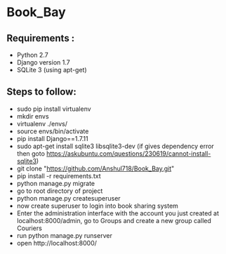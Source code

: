 # Book_Bay
## Requirements :
   * Python 2.7
   * Django version 1.7
   * SQLite 3 (using apt-get)

## Steps to follow:
  * sudo pip install virtualenv
  * mkdir envs
  * virtualenv ./envs/
  * source envs/bin/activate
  * pip install Django==1.7.11
  * sudo apt-get install sqlite3 libsqlite3-dev     (if gives dependency error then goto https://askubuntu.com/questions/230619/cannot-install-sqlite3)
  * git clone "https://github.com/Anshul718/Book_Bay.git"
  * pip install -r requirements.txt 
  * python manage.py migrate
  * go to root directory of project
  * python manage.py createsuperuser
  * now create superuser to login into book sharing system
  * Enter the administration interface with the account you just created at localhost:8000/admin, go to Groups and create a new group called Couriers
  * run python manage.py runserver
  * open http://localhost:8000/
